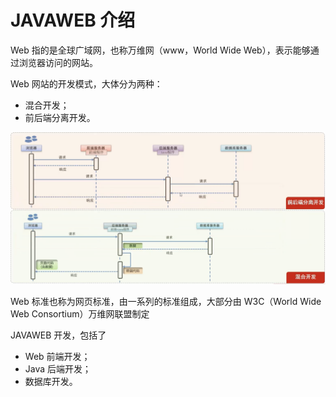 # JAVAWEB 介绍

Web 指的是全球广域网，也称万维网（www，World Wide Web），表示能够通过浏览器访问的网站。

Web 网站的开发模式，大体分为两种：

- 混合开发；
- 前后端分离开发。

![web网站开发模式](NoteAssets/web网站开发模式.png)

Web 标准也称为网页标准，由一系列的标准组成，大部分由 W3C（World Wide Web Consortium）万维网联盟制定

JAVAWEB 开发，包括了

- Web 前端开发；
- Java 后端开发；
- 数据库开发。
